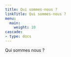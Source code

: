 ```yaml
---
title: Qui sommes-nous ?
linkTitle: Qui sommes-nous ?
menu:
  main:
    weight: 10
cascade:
- type: docs
---
```


Qui sommes nous ?
